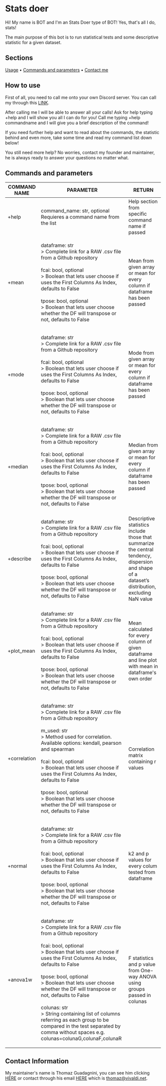 # Stats doer
Hi! My name is BOT and I'm an Stats Doer type of BOT!
Yes, that's all I do, stats!

The main purpose of this bot is to run statistical tests and some descriptive statistic for a given dataset.

<h2 align="left">Sections</h2>
<p align="left">
 <a href="#how-to-use">Usage</a> •
 <a href="#commands-and-parameters">Commands and parameters</a> • 
 <a href="#contact-information">Contact me</a>
</p>

## How to use
First of all, you need to call me onto your own Discord server.
You can call my through this [LINK](https://discord.com/api/oauth2/authorize?client_id=805567313398726698&permissions=8&scope=bot).

After calling me I will be able to answer all your calls!
Ask for help typing +help and I will show you all I can do for you!
Call me typing +help commandname and I will give you a brief description of the command!

If you need further help and want to read about the commands, the statistic behind and even more, take some time and read my command list down below!

You still need more help? No worries, contact my founder and maintainer, he is always ready to answer your questions no matter what.

## Commands and parameters

| COMMAND NAME | PARAMETER | RETURN |
| -------------|-----------|------- |
| +help | <p>command_name: str, optional<br>Requieres a command name from the list | Help section from specific command name if passed |
| +mean | <p>dataframe: str<br> > Complete link for a RAW .csv file from a Github repository<br><br>fcai: bool, optional<br> > Boolean that lets user choose if uses the First Columns As Index, defaults to False<br><br>tpose: bool, optional<br> > Boolean that lets user choose whether the DF will transpose or not, defaults to False | Mean from given array or mean for every column if dataframe has been passed |
| +mode | <p>dataframe: str<br> > Complete link for a RAW .csv file from a Github repository<br><br>fcai: bool, optional<br> > Boolean that lets user choose if uses the First Columns As Index, defaults to False<br><br>tpose: bool, optional<br> > Boolean that lets user choose whether the DF will transpose or not, defaults to False | Mode from given array or mean for every column if dataframe has been passed |
| +median | <p>dataframe: str<br> > Complete link for a RAW .csv file from a Github repository<br><br>fcai: bool, optional<br> > Boolean that lets user choose if uses the First Columns As Index, defaults to False<br><br>tpose: bool, optional<br> > Boolean that lets user choose whether the DF will transpose or not, defaults to False | Median from given array or mean for every column if dataframe has been passed |
| +describe | <p>dataframe: str<br> > Complete link for a RAW .csv file from a Github repository<br><br>fcai: bool, optional<br> > Boolean that lets user choose if uses the First Columns As Index, defaults to False<br><br>tpose: bool, optional<br> > Boolean that lets user choose whether the DF will transpose or not, defaults to False | Descriptive statistics include those that summarize the central tendency, dispersion and shape of a dataset’s distribution, excluding NaN value |
| +plot_mean | <p>dataframe: str<br> > Complete link for a RAW .csv file from a Github repository<br><br>fcai: bool, optional<br> > Boolean that lets user choose if uses the First Columns As Index, defaults to False<br><br>tpose: bool, optional<br> > Boolean that lets user choose whether the DF will transpose or not, defaults to False | Mean calculated for every column of given dataframe and line plot with mean in dataframe's own order |
| +correlation | <p>dataframe: str<br> > Complete link for a RAW .csv file from a Github repository<br><br>m_used: str<br> > Method used for correlation. Available options: kendall, pearson and spearman<br><br>fcai: bool, optional<br> > Boolean that lets user choose if uses the First Columns As Index, defaults to False<br><br>tpose: bool, optional<br> > Boolean that lets user choose whether the DF will transpose or not, defaults to False | Correlation matrix containing r values |
| +normal | <p>dataframe: str<br> > Complete link for a RAW .csv file from a Github repository<br><br>fcai: bool, optional<br> > Boolean that lets user choose if uses the First Columns As Index, defaults to False<br><br>tpose: bool, optional<br> > Boolean that lets user choose whether the DF will transpose or not, defaults to False | k2 and p values for every colum tested from dataframe |
| +anova1w | <p>dataframe: str<br> > Complete link for a RAW .csv file from a Github repository<br><br>fcai: bool, optional<br> > Boolean that lets user choose if uses the First Columns As Index, defaults to False<br><br>tpose: bool, optional<br> > Boolean that lets user choose whether the DF will transpose or not, defaults to False<br><br>colunas: str<br> > String containing list of columns referring as each group to be compared in the test separated by comma without spaces e.g. colunas=colunaG,colunaF,colunaR | F statistics and p value from One-way ANOVA using groups passed in colunas |
  
## Contact Information
My maintainer's name is Thomaz Guadagnini, you can see him clicking [HERE](http://thomazgr.github.io) or contact through his email [HERE](mailto:thomaz@vivaldi.net) which is thomaz@vivaldi.net.
